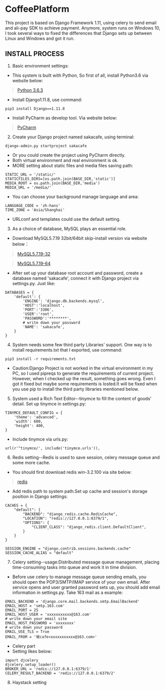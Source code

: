 # CoffeePlatform
   This project is based on Django Framework 1.11, using celery to send email and ali-pay SDK to achieve payment. Anymore, system runs on Windows 10, I took several ways to fixed the differences that Django sets up between Linux and Windows and got it run.

## INSTALL PROCESS

1. Basic environment settings:
* This system is built with Python, So first of all, install Python3.6 via website below:
>[Python 3.6.3](https://www.python.org/downloads/release/python-363/)
* Install Django1.11.8, use command:
```
pip3 install Django==1.11.8
```
* Install PyCharm as develop tool. Via website below:
>[PyCharm](https://www.jetbrains.com/pycharm/)


2. Create your Django project named sakacafe, using terminal:
```
django-admin.py startproject sakacafe
```
* Or you could create the project using PyCharm directly.
* Both virtual environment and real environment is ok.
* MORE setting about static files and media files saving path:
```
STATIC_URL = '/static/'
STATICFILES_DIRS=[os.path.join(BASE_DIR,'static')]
MEDIA_ROOT = os.path.join(BASE_DIR,'media')
MEDIA_URL = '/media/'
```
* You can choose your background manage language and area:
```
LANGUAGE_CODE = 'zh-hans'
TIME_ZONE = 'Asia/Shanghai'
```
* URLconf and templates could use the default setting.

3. As a choice of database, MySQL plays an essential role.
* Download MySQL5.7.19 32bit/64bit skip-install version via website below：
> [MySQL5.7.19-32](https://dev.mysql.com/get/Downloads/MySQL-5.7/mysql-5.7.19-winx32.zip)

> [MySQL5.7.19-64](https://dev.mysql.com/get/Downloads/MySQL-5.7/mysql-5.7.19-winx64.zip)
* After set up your database root account and password, create a database named 'sakacafe', connect it with Django project via settings.py. Just like:

```
DATABASES = {
    'default': {
        'ENGINE': 'django.db.backends.mysql',
        'HOST':'localhost',
        'PORT':'3306',
        'USER':'root',
        'PASSWORD':'********',
        # write down your password
        'NAME': 'sakacafe',
    }
}
```


4. System needs some few third party Libraries' support. One way is to install requirements.txt that I exported, use command:
```
pip3 install -r requirements.txt
```
* Caution:Django Project is not worked in the virtual environment in my PC, so I used pipreqs to generate the requirements of current project. However, when I checked up the result, something goes wrong. Even I got it fixed but maybe some requirements is losted.It will be fixed when you use pip to install the third party libraries mentioned below.


5. System used a Rich Text Editor--tinymce to fill the content of goods' detail. Set up tinymce in settings.py:
```
TINYMCE_DEFAULT_CONFIG = {
    'theme': 'advanced',
    'width': 600,
    'height': 400,
}
```
* Include tinymce via urls.py:
```
url(r'^tinymce/', include('tinymce.urls')), 
```

6. Redis setting--Redis is used to save session, celery message queue and some more cache.
* You should first download redis win-3.2.100 via site below:
>[redis](https://github.com/MicrosoftArchive/redis/releases)
* Add redis path to system path.Set up cache and session's storage position in Django settings:
```
CACHES = {
    "default": {
        "BACKEND": "django_redis.cache.RedisCache",
        "LOCATION": "redis://127.0.0.1:6379/1",
        "OPTIONS": {
            "CLIENT_CLASS": "django_redis.client.DefaultClient",
        }
    }
}

SESSION_ENGINE = "django.contrib.sessions.backends.cache"
SESSION_CACHE_ALIAS = "default"
```


7. Celery setting--usage:Distributed message queue management, placing time-consuming tasks into queue and work it in time division.

* Before use celery to manage message queue sending emails, you should open the POP3/SMTP/IMAP service of your own email. After service opens and user granted password sets up, you should add email information in settings.py. Take 163 mail as a example:
```
EMAIL_BACKEND = 'django.core.mail.backends.smtp.EmailBackend'
EMAIL_HOST = 'smtp.163.com'
EMAIL_PORT = 25
EMAIL_HOST_USER = 'xxxxxxxxxxx@163.com'
# write down your email site
EMAIL_HOST_PASSWORD = 'xxxxxxxx'
# write down your password
EMAIL_USE_TLS = True
EMAIL_FROM = '坂cafe<xxxxxxxxxxx@163.com>'
```
* Celery part
* Setting likes below:
```
import djcelery
djcelery.setup_loader()
BROKER_URL = 'redis://127.0.0.1:6379/1'
CELERY_RESULT_BACKEND = 'redis://127.0.0.1:6379/2'
```

8. Haystack setting
